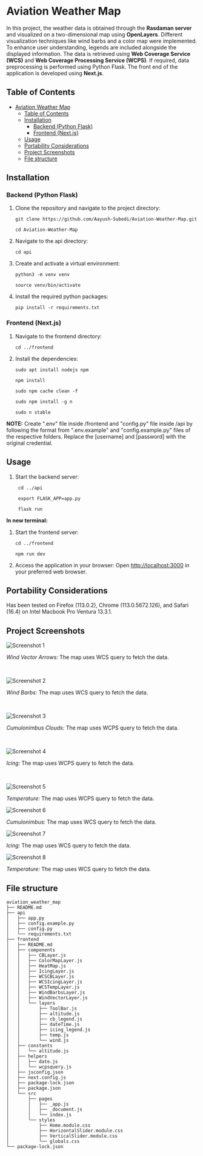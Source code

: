 # Aviation Weather Map
In this project, the weather data is obtained through the **Rasdaman server** and visualized on a two-dimensional map using **OpenLayers**. Different visualization techniques like wind barbs and a color map were implemented. To enhance user understanding, legends are included alongside the displayed information.  The data is retrieved using **Web Coverage Service (WCS)** and **Web Coverage Processing Service (WCPS)**. If required, data preprocessing is performed using Python Flask. The front end of the application is developed using **Next.js**.

## Table of Contents
- [Aviation Weather Map](#aviation-weather-map)
  - [Table of Contents](#table-of-contents)
  - [Installation](#installation)
    - [Backend (Python Flask)](#backend-python-flask)
    - [Frontend (Next.js)](#frontend-nextjs)
  - [Usage](#usage)
  - [Portability Considerations](#portability-considerations)
  - [Project Screenshots](#project-screenshots)
  - [File structure](#file-structure)


## Installation

### Backend (Python Flask)

1. Clone the repository and navigate to the project directory:
     ```shell
     git clone https://github.com/Aayush-Subedi/Aviation-Weather-Map.git
     ```
     ```shell
     cd Aviation-Weather-Map
     ```

  2. Navigate to the api directory:
      ```shell
      cd api
      ```
  3. Create and activate a virtual environment:
      ```shell
      python3 -m venv venv
      ```
      ```shell
      source venv/bin/activate
      ```
  4. Install the required python packages:
      ```shell
      pip install -r requirements.txt
      ```
  ### Frontend (Next.js)

  1. Navigate to the frontend directory:
      ```shell
      cd ../frontend
      ```
  2. Install the dependencies:
      ```shell
      sudo apt install nodejs npm
      ```
      ```shell
      npm install
      ```
      ```shell
      sudo npm cache clean -f
      ```
      ```shell
      sudo npm install -g n
      ```
      ```shell
      sudo n stable
      ```
  **NOTE:** Create ".env" file inside /frontend and "config.py" file inside /api by following the format from ".env.example" and "config.example.py" files of the respective folders. Replace the [username] and [password] with the original credential.

  ## Usage

  1. Start the backend server:
     ```shell
      cd ../api
     ```
     ```shell
      export FLASK_APP=app.py
     ```
     ```shell 
      flask run
     ```
**In new terminal:**

  1. Start the frontend server:
      ```shell
      cd ../frontend
      ```
      ```shell
      npm run dev
      ```
  2. Access the application in your browser:
  Open  [http://localhost:3000](http://localhost:3000) in your preferred web browser.


## Portability Considerations
Has been tested on Firefox (113.0.2), Chrome (113.0.5672.126), and Safari (16.4) on Intel Macbook Pro Ventura 13.3.1.


## Project Screenshots

![Screenshot 1](screenshots/wind-vector-arrows.png?raw=true)
<!-- *Caption: Wind Vector Arrows* -->
*Wind Vector Arrows:* The map uses WCS query to fetch the data.

<br />

![Screenshot 2](screenshots/wind-barbs.png?raw=true)
<!-- *Caption: Wind Barbs* -->
*Wind Barbs:* The map uses WCS query to fetch the data.

<br />

![Screenshot 3](screenshots/cb-clouds.png?raw=true)
<!-- *Caption: Cumulonimbus Clouds* -->
*Cumulonimbus Clouds:* The map uses WCPS query to fetch the data.

<br />

![Screenshot 4](screenshots/icing.png?raw=true)
<!-- *Caption: Icing* -->
*Icing:* The map uses WCPS query to fetch the data.

<br />

![Screenshot 5](screenshots/temperature.png?raw=true)
<!-- *Caption: Temperature* -->
*Temperature:* The map uses WCPS query to fetch the data.
<br />

![Screenshot 6](screenshots/WCS-cb.png?raw=true)
<!-- *Caption: Temperature* -->
*Cumulonimbus:* The map uses WCS query to fetch the data.
<br />

![Screenshot 7](screenshots/WCS-Icing.png?raw=true)
<!-- *Caption: Temperature* -->
*Icing:* The map uses WCS query to fetch the data.
<br />

![Screenshot 8](screenshots/WCS-temp.png?raw=true)
<!-- *Caption: Temperature* -->
*Temperature:* The map uses WCS query to fetch the data.

## File structure

```
aviation_weather_map
├── README.md
├── api
│   ├── app.py
│   ├── config.example.py
│   ├── config.py
│   └── requirements.txt
├── frontend
│   ├── README.md
│   ├── components
│   │   ├── CBLayer.js
│   │   ├── ColorMapLayer.js
│   │   ├── HeatMap.js
│   │   ├── IcingLayer.js
│   │   ├── WCSCBLayer.js
│   │   ├── WCSIcingLayer.js
│   │   ├── WCSTempLayer.js
│   │   ├── WindBarbsLayer.js
│   │   ├── WindVectorLayer.js
│   │   └── layers
│   │       ├── ToolBar.js
│   │       ├── altitude.js
│   │       ├── cb_legend.js
│   │       ├── dateTime.js
│   │       ├── icing_legend.js
│   │       ├── temp.js
│   │       └── wind.js
│   ├── constants
│   │   └── altitude.js
│   ├── helpers
│   │   ├── date.js
│   │   └── wcpsquery.js
│   ├── jsconfig.json
│   ├── next.config.js
│   ├── package-lock.json
│   ├── package.json
│   └── src
│       ├── pages
│       │   ├── _app.js
│       │   ├── _document.js
│       │   └── index.js
│       └── styles
│           ├── Home.module.css
│           ├── HorizontalSlider.module.css
│           ├── VerticalSlider.module.css
│           └── globals.css
└── package-lock.json
```
